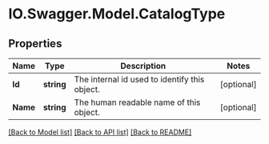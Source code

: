 # IO.Swagger.Model.CatalogType
## Properties

Name | Type | Description | Notes
------------ | ------------- | ------------- | -------------
**Id** | **string** | The internal id used to identify this object. | [optional] 
**Name** | **string** | The human readable name of this object. | [optional] 

[[Back to Model list]](../README.md#documentation-for-models) [[Back to API list]](../README.md#documentation-for-api-endpoints) [[Back to README]](../README.md)

